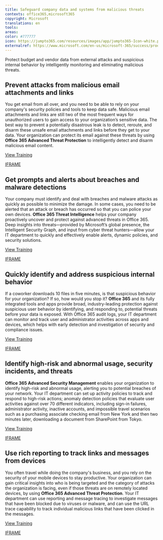 ```yaml
---
title: Safeguard company data and systems from malicious threats
contexts: office365,microsoft365
copyright: Microsoft
translations: en
tools: 
areas: 
color: #777777
icon: https://jumpto365.com/resources/images/app/jumpto365-Icon-white.png
externalref: https://www.microsoft.com/en-us/microsoft-365/success/productivitylibrary/safeguard-company-data-and-systems-from-malicious-threats
---
```

Protect budget and vendor data from external attacks and suspicious internal behavior by intelligently monitoring and eliminating malicious threats.


## Prevent attacks from malicious email attachments and links

You get email from all over, and you need to be able to rely on your company's security policies and tools to keep data safe. Malicious email attachments and links are still two of the most frequent ways for unauthorized users to gain access to your organization’s sensitive data. The best way to prevent a potentially disastrous leak is to detect, reroute, and disarm these unsafe email attachments and links before they get to your data. Your organization can protect its email against these threats by using **Office 365 Advanced Threat Protection** to intelligently detect and disarm malicious email content.

[View Training](https://support.office.com/article/ATP-safe-attachments-in-Office-365-6e13311e-92ae-495e-a619-56d770199170)

[IFRAME](https://www.microsoft.com/en-us/videoplayer/embed/RE1Tzhy)

## Get prompts and alerts about breaches and malware detections

Your company must identify and deal with breaches and malware attacks as quickly as possible to minimize the damage. In some cases, you need to be alerted that an attack or breach has occurred so that you can police your own devices. **Office 365 Threat Intelligence** helps your company proactively uncover and protect against advanced threats in Office 365. Deep insights into threats—provided by Microsoft’s global presence, the Intelligent Security Graph, and input from cyber threat hunters—allow your IT department to quickly and effectively enable alerts, dynamic policies, and security solutions.

[View Training](https://support.office.com/article/Office-365-Threat-Intelligence-overview-32405DA5-BEE1-4A4B-82E5-8399DF94C512)

[IFRAME](https://www.microsoft.com/en-us/videoplayer/embed/RE1TEuf)

## Quickly identify and address suspicious internal behavior

If a coworker downloads 10 files in five minutes, is that suspicious behavior for your organization? If so, how would you stop it? **Office 365** and its fully integrated tools and apps provide broad, industry-leading protection against suspicious user behavior by identifying, and responding to, potential threats before your data is exposed. With Office 365 audit logs, your IT department can monitor and track user and administrator activities across apps and devices, which helps with early detection and investigation of security and compliance issues.

[View Training](https://support.office.com/article/Search-the-audit-log-in-the-Office-365-Security-Compliance-Center-0d4d0f35-390b-4518-800e-0c7ec95e946c)

[IFRAME](https://www.microsoft.com/en-us/videoplayer/embed/RE1UzS8)

## Identify high-risk and abnormal usage, security incidents, and threats

**Office 365 Advanced Security Management** enables your organization to identify high-risk and abnormal usage, alerting you to potential breaches of your network. Your IT department can set up activity policies to track and respond to high-risk actions; anomaly detection policies that evaluate user activities against over 70 different indicators, including sign-in failures, administrator activity, inactive accounts, and impossible travel scenarios such as a purchasing associate checking email from New York and then two minutes later, downloading a document from SharePoint from Tokyo.

[View Training](https://support.office.com/article/Overview-of-Advanced-Security-Management-in-Office-365-81f0ee9a-9645-45ab-ba56-de9cbccab475)

[IFRAME](https://www.microsoft.com/en-us/videoplayer/embed/RE1UF3p)

## Use rich reporting to track links and messages from devices

You often travel while doing the company's business, and you rely on the security of your mobile devices to stay productive. Your organization can gain critical insights into who is being targeted and the category of attacks the organization is facing, even if those threats are on remotely located devices, by using **Office 365 Advanced Threat Protection**. Your IT department can use reporting and message tracing to investigate messages that have been blocked due to viruses or malware, and can use the URL trace capability to track individual malicious links that have been clicked in the messages.

[View Training](https://support.office.com/article/View-the-reports-for-Advanced-Threat-Protection-E47E838C-D99E-4C0B-B9AA-E66C4FAE902F)

[IFRAME](https://www.microsoft.com/en-us/videoplayer/embed/RE1TrEy)

